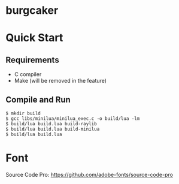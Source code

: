 # burgcaker

# Quick Start 

## Requirements

* C compiler
* Make (will be removed in the feature)

## Compile and Run

```console
$ mkdir build
$ gcc libs/minilua/minilua_exec.c -o build/lua -lm
$ build/lua build.lua build-raylib
$ build/lua build.lua build-minilua
$ build/lua build.lua
```

# Font

Source Code Pro: https://github.com/adobe-fonts/source-code-pro

